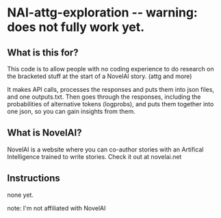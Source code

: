 # NAI-attg-exploration -- warning: does not fully work yet.

 ## What is this for?
 This code is to allow people with no coding experience to do research on the bracketed stuff at the start of a NovelAI story. (attg and more) 
 
 It makes API calls, processes the responses and puts them into json files, and one outputs.txt. Then goes through the responses, including the probabilities of alternative tokens (logprobs), and puts them together into one json, so you can gain insights from them.
 
 ## What is NovelAI?
 NovelAI is a website where you can co-author stories with an Artifical Intelligence trained to write stories. Check it out at novelai.net
 
 ## Instructions
 none yet.
 
 note: I'm not affiliated with NovelAI